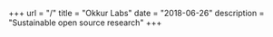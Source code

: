 +++
url = "/"
title = "Okkur Labs"
date = "2018-06-26"
description = "Sustainable open source research"
+++
